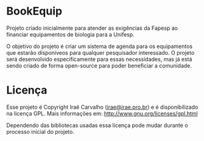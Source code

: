 BookEquip
===================

Projeto criado inicialmente para atender as exigências da Fapesp ao financiar equipamentos de biologia para a Unifesp.

O objetivo do projeto é criar um sistema de agenda para os equipamentos que estarão disponíveos para qualquer pesquisador interessado. O projeto será desenvolvido especificamente para essas necessidades, mas já está sendo criado de forma open-source para poder beneficiar a comunidade.

Licença
====================

Esse projeto é Copyright Iraê Carvalho (irae@irae.pro.br) e é disponibilizado na licença GPL. Mais informações em: http://www.gnu.org/licenses/gpl.html

Dependendo das bibliotecas usadas essa licença pode mudar durante o processo inicial do projeto.
